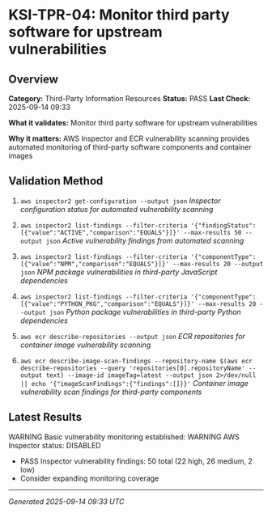 # KSI-TPR-04: Monitor third party software for upstream vulnerabilities

## Overview

**Category:** Third-Party Information Resources
**Status:** PASS
**Last Check:** 2025-09-14 09:33

**What it validates:** Monitor third party software for upstream vulnerabilities

**Why it matters:** AWS Inspector and ECR vulnerability scanning provides automated monitoring of third-party software components and container images

## Validation Method

1. `aws inspector2 get-configuration --output json`
   *Inspector configuration status for automated vulnerability scanning*

2. `aws inspector2 list-findings --filter-criteria '{"findingStatus":[{"value":"ACTIVE","comparison":"EQUALS"}]}' --max-results 50 --output json`
   *Active vulnerability findings from automated scanning*

3. `aws inspector2 list-findings --filter-criteria '{"componentType":[{"value":"NPM","comparison":"EQUALS"}]}' --max-results 20 --output json`
   *NPM package vulnerabilities in third-party JavaScript dependencies*

4. `aws inspector2 list-findings --filter-criteria '{"componentType":[{"value":"PYTHON_PKG","comparison":"EQUALS"}]}' --max-results 20 --output json`
   *Python package vulnerabilities in third-party Python dependencies*

5. `aws ecr describe-repositories --output json`
   *ECR repositories for container image vulnerability scanning*

6. `aws ecr describe-image-scan-findings --repository-name $(aws ecr describe-repositories --query 'repositories[0].repositoryName' --output text) --image-id imageTag=latest --output json 2>/dev/null || echo '{"imageScanFindings":{"findings":[]}}'`
   *Container image vulnerability scan findings for third-party components*

## Latest Results

WARNING  Basic vulnerability monitoring established: WARNING  AWS Inspector status: DISABLED
- PASS Inspector vulnerability findings: 50 total (22 high, 26 medium, 2 low)
- Consider expanding monitoring coverage

---
*Generated 2025-09-14 09:33 UTC*